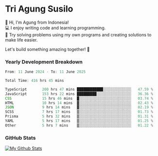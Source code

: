 # Tri Agung Susilo

👋 Hi, I'm Agung from Indonesia!<br>
💻 I enjoy writing code and learning programming.<br>
🧠 Try solving problems using my own programs and creating solutions to make life easier.

Let's build something amazing together! 🚀

### Yearly Development Breakdown

<!--START_SECTION:waka-->

```TypeScript JavaScript PHP
From: 11 June 2024 - To: 11 June 2025

Total Time: 416 hrs 45 mins

TypeScript       200 hrs 47 mins ████████████░░░░░░░░░░░░░   47.59 %
JavaScript       153 hrs 22 mins █████████░░░░░░░░░░░░░░░░   36.36 %
CSS              15 hrs 46 mins  █░░░░░░░░░░░░░░░░░░░░░░░░   03.74 %
HTML             10 hrs 14 mins  ▓░░░░░░░░░░░░░░░░░░░░░░░░   02.43 %
JSON             9 hrs 14 mins   ▓░░░░░░░░░░░░░░░░░░░░░░░░   02.19 %
SCSS             7 hrs 17 mins   ▒░░░░░░░░░░░░░░░░░░░░░░░░   01.73 %
Prisma           5 hrs 32 mins   ▒░░░░░░░░░░░░░░░░░░░░░░░░   01.31 %
YAML             5 hrs 17 mins   ▒░░░░░░░░░░░░░░░░░░░░░░░░   01.25 %
Other            5 hrs 7 mins    ▒░░░░░░░░░░░░░░░░░░░░░░░░   01.22 %
```

<!--END_SECTION:waka-->

### GitHub Stats

[![My Github Stats](https://github-readme-stats.vercel.app/api?username=triagung128&show_icons=true&hide=contribs,issues&count_private=true&theme=tokyonight)](https://github.com/triagung128)

<!-- [![Top Langs](https://github-readme-stats.vercel.app/api/top-langs/?username=triagung128&layout=compact)](https://github.com/triagung128) -->
